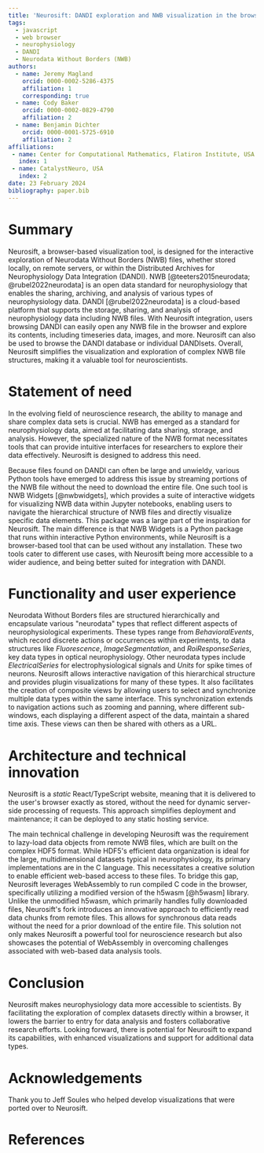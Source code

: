 ```yaml
---
title: 'Neurosift: DANDI exploration and NWB visualization in the browser'
tags:
  - javascript
  - web browser
  - neurophysiology
  - DANDI
  - Neurodata Without Borders (NWB)
authors:
  - name: Jeremy Magland
    orcid: 0000-0002-5286-4375
    affiliation: 1
    corresponding: true
  - name: Cody Baker
    orcid: 0000-0002-0829-4790
    affiliation: 2
  - name: Benjamin Dichter
    orcid: 0000-0001-5725-6910
    affiliation: 2
affiliations:
 - name: Center for Computational Mathematics, Flatiron Institute, USA
   index: 1
 - name: CatalystNeuro, USA
   index: 2
date: 23 February 2024
bibliography: paper.bib
---
```


# Summary

Neurosift, a browser-based visualization tool, is designed for the interactive exploration of Neurodata Without Borders (NWB) files, whether stored locally, on remote servers, or within the Distributed Archives for Neurophysiology Data Integration (DANDI). NWB [@teeters2015neurodata; @rubel2022neurodata] is an open data standard for neurophysiology that enables the sharing, archiving, and analysis of various types of neurophysiology data. DANDI [@rubel2022neurodata] is a cloud-based platform that supports the storage, sharing, and analysis of neurophysiology data including NWB files. With Neurosift integration, users browsing DANDI can easily open any NWB file in the browser and explore its contents, including timeseries data, images, and more. Neurosift can also be used to browse the DANDI database or individual DANDIsets. Overall, Neurosift simplifies the visualization and exploration of complex NWB file structures, making it a valuable tool for neuroscientists.

# Statement of need

In the evolving field of neuroscience research, the ability to manage and share complex data sets is crucial. NWB has emerged as a standard for neurophysiology data, aimed at facilitating data sharing, storage, and analysis. However, the specialized nature of the NWB format necessitates tools that can provide intuitive interfaces for researchers to explore their data effectively. Neurosift is designed to address this need.

Because files found on DANDI can often be large and unwieldy, various Python tools have emerged to address this issue by streaming portions of the NWB file without the need to download the entire file. One such tool is NWB Widgets [@nwbwidgets], which provides a suite of interactive widgets for visualizing NWB data within Jupyter notebooks, enabling users to navigate the hierarchical structure of NWB files and directly visualize specific data elements. This package was a large part of the inspiration for Neurosift. The main difference is that NWB Widgets is a Python package that runs within interactive Python environments, while Neurosift is a browser-based tool that can be used without any installation. These two tools cater to different use cases, with Neurosift being more accessible to a wider audience, and being better suited for integration with DANDI.

# Functionality and user experience

Neurodata Without Borders files are structured hierarchically and encapsulate various "neurodata" types that reflect different aspects of neurophysiological experiments. These types range from *BehavioralEvents*, which record discrete actions or occurrences within experiments, to data structures like *Fluorescence*, *ImageSegmentation*, and *RoiResponseSeries*, key data types in optical neurophysiology. Other neurodata types include *ElectricalSeries* for electrophysiological signals and *Units* for spike times of neurons. Neurosift allows interactive navigation of this hierarchical structure and provides plugin visualizations for many of these types. It also facilitates the creation of composite views by allowing users to select and synchronize multiple data types within the same interface. This synchronization extends to navigation actions such as zooming and panning, where different sub-windows, each displaying a different aspect of the data, maintain a shared time axis. These views can then be shared with others as a URL.

# Architecture and technical innovation

Neurosift is a *static* React/TypeScript website, meaning that it is delivered to the user's browser exactly as stored, without the need for dynamic server-side processing of requests. This approach simplifies deployment and maintenance; it can be deployed to any static hosting service.

The main technical challenge in developing Neurosift was the requirement to lazy-load data objects from remote NWB files, which are built on the complex HDF5 format. While HDF5's efficient data organization is ideal for the large, multidimensional datasets typical in neurophysiology, its primary implementations are in the C language. This necessitates a creative solution to enable efficient web-based access to these files. To bridge this gap, Neurosift leverages WebAssembly to run compiled C code in the browser, specifically utilizing a modified version of the h5wasm [@h5wasm] library. Unlike the unmodified h5wasm, which primarily handles fully downloaded files, Neurosift's fork introduces an innovative approach to efficiently read data chunks from remote files. This allows for synchronous data reads without the need for a prior download of the entire file. This solution not only makes Neurosift a powerful tool for neuroscience research but also showcases the potential of WebAssembly in overcoming challenges associated with web-based data analysis tools.

# Conclusion

Neurosift makes neurophysiology data more accessible to scientists. By facilitating the exploration of complex datasets directly within a browser, it lowers the barrier to entry for data analysis and fosters collaborative research efforts. Looking forward, there is potential for Neurosift to expand its capabilities, with enhanced visualizations and support for additional data types.

# Acknowledgements

Thank you to Jeff Soules who helped develop visualizations that were ported over to Neurosift.

# References
